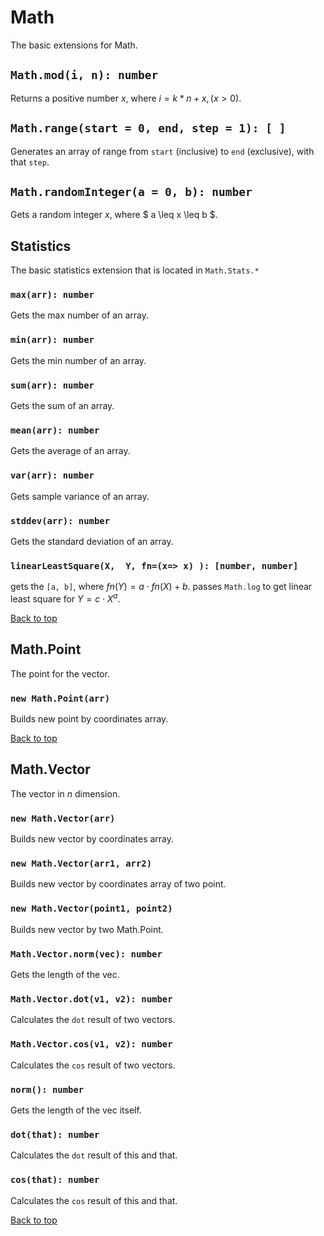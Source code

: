 <a name="math"></a>
# Math
The basic extensions for Math.

## `Math.mod(i, n): number`
Returns a positive number $x$, where $i = k * n + x, (x > 0)$.
## `Math.range(start = 0, end, step = 1): [ ]`
Generates an array of range from `start` (inclusive) to `end` (exclusive), with that `step`.
## `Math.randomInteger(a = 0, b): number`
Gets a random integer $x$, where $ a \leq x \leq b $.
 
<a name="math-stats"></a>
## Statistics
The basic statistics extension that is located in `Math.Stats.*`

### `max(arr): number`
Gets the max number of an array.
### `min(arr): number`
Gets the min number of an array.
### `sum(arr): number`
Gets the sum of an array.
### `mean(arr): number`
Gets the average of an array.
### `var(arr): number`
Gets sample variance of an array.
### `stddev(arr): number`
Gets the standard deviation of an array.
### `linearLeastSquare(X,  Y, fn=(x=> x) ): [number, number]`
gets the `[a, b]`, where $fn(Y) = a \cdot fn(X) + b$. passes `Math.log` to get linear least square for $Y = c \cdot X^a$.

[Back to top](#math)

<a name="math-point"></a>
## Math.Point
The point for the vector.

### `new Math.Point(arr)`
Builds new point by coordinates array.

[Back to top](#math)

<a name="math-vector"></a>
## Math.Vector
The vector in $n$ dimension.

### `new Math.Vector(arr)`
Builds new vector by coordinates array.
### `new Math.Vector(arr1, arr2)`
Builds new vector by coordinates array of two point.
### `new Math.Vector(point1, point2)`
Builds new vector by two Math.Point.

### `Math.Vector.norm(vec): number`
Gets the length of the vec.
### `Math.Vector.dot(v1, v2): number`
Calculates the `dot` result of two vectors.
### `Math.Vector.cos(v1, v2): number`
Calculates the `cos` result of two vectors.

### `norm(): number`
Gets the length of the vec itself.
### `dot(that): number`
Calculates the `dot` result of this and that.
### `cos(that): number`
Calculates the `cos` result of this and that.

[Back to top](#math)

